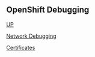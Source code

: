## OpenShift Debugging
[UP](../openshift/OpenShift.html)

[Network Debugging](Network-Debugging.html)

[Certificates](../openshift/Certificates.html)
